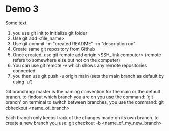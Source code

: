 # Demo 3

Some text

1. you use git init to initialize git folder
2. Use git add <file_name>
3. Use git commit -m "created README" -m "description on"
4. Create same git repository from Github
5. Once created, use git remote add origin <SSH_link computer> (remote refers to somewhere else but not on the computer)
6. You can use git remote -v which shows any remote repositories connected.
7. you then use git push -u origin main (sets the main branch as default by using 'u')

Git branching: master is the naming convention for the main or the default branch.
to findout which branch you are on you use the command: 'git branch' on terminal
to switch between branches, you use the command: git cbheckout <name_of_branch>

Each branch only keeps track of the changes made on its own branch.
to create a new branch you use:
git checkout -b <name_of_my_new_branch>





